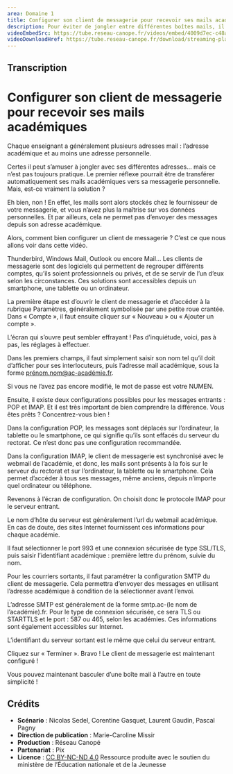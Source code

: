 ```yaml
---
area: Domaine 1
title: Configurer son client de messagerie pour recevoir ses mails académiques
description: Pour éviter de jongler entre différentes boîtes mails, il est possible d’utiliser un client de messagerie pour centraliser ses emails. Toutes les informations dans cette vidéo !
videoEmbedSrc: https://tube.reseau-canope.fr/videos/embed/4009d7ec-c48a-4a13-8198-7a083af3d61f
videoDownloadHref: https://tube.reseau-canope.fr/download/streaming-playlists/hls/videos/4009d7ec-c48a-4a13-8198-7a083af3d61f-1080-fragmented.mp4
---
```


## Transcription

# Configurer son client de messagerie pour recevoir ses mails académiques

Chaque enseignant a généralement plusieurs adresses mail : l’adresse académique et au moins une adresse personnelle.

Certes il peut s’amuser à jongler avec ses différentes adresses… mais ce n’est pas toujours pratique. Le premier réflexe pourrait être de transférer automatiquement ses mails académiques vers sa messagerie personnelle. Mais, est-ce vraiment la solution ?

Eh bien, non ! En effet, les mails sont alors stockés chez le fournisseur de votre messagerie, et vous n’avez plus la maîtrise sur vos données personnelles. Et par ailleurs, cela ne permet pas d’envoyer des messages depuis son adresse académique.

Alors, comment bien configurer un client de messagerie ? C’est ce que nous allons voir dans cette vidéo.

Thunderbird, Windows Mail, Outlook ou encore Mail… Les clients de messagerie sont des logiciels qui permettent de regrouper différents comptes, qu’ils soient professionnels ou privés, et de se servir de l’un d’eux selon les circonstances. Ces solutions sont accessibles depuis un smartphone, une tablette ou un ordinateur.

La première étape est d’ouvrir le client de messagerie et d’accéder à la rubrique Paramètres, généralement symbolisée par une petite roue crantée. Dans « Compte », il faut ensuite cliquer sur « Nouveau » ou « Ajouter un compte ».

L’écran qui s’ouvre peut sembler effrayant ! Pas d’inquiétude, voici, pas à pas, les réglages à effectuer.

Dans les premiers champs, il faut simplement saisir son nom tel qu’il doit d’afficher pour ses interlocuteurs, puis l’adresse mail académique, sous la forme prénom.nom@ac-académie.fr.

Si vous ne l’avez pas encore modifié, le mot de passe est votre NUMEN.

Ensuite, il existe deux configurations possibles pour les messages entrants : POP et IMAP. Et il est très important de bien comprendre la différence. Vous êtes prêts ? Concentrez-vous bien !

Dans la configuration POP, les messages sont déplacés sur l’ordinateur, la tablette ou le smartphone, ce qui signifie qu’ils sont effacés du serveur du rectorat. Ce n’est donc pas une configuration recommandée.

Dans la configuration IMAP, le client de messagerie est synchronisé avec le webmail de l’académie, et donc, les mails sont présents à la fois sur le serveur du rectorat et sur l’ordinateur, la tablette ou le smartphone. Cela permet d’accéder à tous ses messages, même anciens, depuis n’importe quel ordinateur ou téléphone.

Revenons à l’écran de configuration. On choisit donc le protocole IMAP pour le serveur entrant.

Le nom d’hôte du serveur est généralement l’url du webmail académique. En cas de doute, des sites Internet fournissent ces informations pour chaque académie.

Il faut sélectionner le port 993 et une connexion sécurisée de type SSL/TLS, puis saisir l’identifiant académique : première lettre du prénom, suivie du nom.

Pour les courriers sortants, il faut paramétrer la configuration SMTP du client de messagerie. Cela permettra d’envoyer des messages en utilisant l’adresse académique à condition de la sélectionner avant l’envoi.

L’adresse SMTP est généralement de la forme smtp.ac-(le nom de l’académie).fr. Pour le type de connexion sécurisée, ce sera TLS ou STARTTLS et le port : 587 ou 465, selon les académies. Ces informations sont également accessibles sur Internet.

L’identifiant du serveur sortant est le même que celui du serveur entrant.

Cliquez sur « Terminer ». Bravo ! Le client de messagerie est maintenant configuré !

Vous pouvez maintenant basculer d’une boîte mail à l’autre en toute simplicité !

## Crédits

- **Scénario** : Nicolas Sedel, Corentine Gasquet, Laurent Gaudin, Pascal Pagny
- **Direction de publication** : Marie-Caroline Missir
- **Production** : Réseau Canopé
- **Partenariat** : Pix
- **Licence** : [CC BY-NC-ND 4.0](https://creativecommons.org/licenses/by-nc-nd/4.0/deed.fr)
Ressource produite avec le soutien du ministère de l’Éducation nationale et de la Jeunesse
